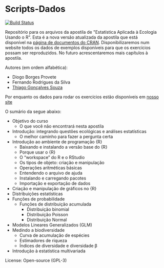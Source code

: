 # Scripts-Dados

[![Build Status](https://travis-ci.org/diogoprov/Scripts-Dados.svg)](https://travis-ci.org/diogoprov/Scripts-Dados)

Repositório para os arquivos da apostila de "Estatística Aplicada à Ecologia Usando o R". Esta é a nova versão atualizada 
da apostila que está disponível na [página de documentos do CRAN](https://cran.r-project.org/other-docs.html#nenglish). Disponibilizaremos num website todos os dados de exemplos
disponíveis para que os exercícios possam ser reproduzidos. No futuro acrescentaremos mais capítulos à apostila. 

Autores (em ordem alfabética):

- Diogo Borges Provete
- Fernando Rodrigues da Silva
- [Thiago Gonçalves Souza](https://github.com/thiagotoyoyo)

Por enquanto os dados para rodar os exercícios estão disponíveis em [nosso site](http://diogoprovete.weebly.com/teaching.html)

O sumário da segue abaixo:

- Objetivo do curso
  + O que você não encontrará nesta apostila
- Introdução: integrando questões ecológicas e análises estatísticas
  + O melhor caminho para fazer a pergunta certa
- Introdução ao ambiente de programação {R}
  + Baixando e instalando a versão base do {R}
  + Porque usar o {R}
  + O “workspace” do R e o RStudio
  + Os tipos de objeto: criação e manipulação
  + Operações aritméticas básicas
  + Entendendo o arquivo de ajuda
  + Instalando e carregando pacotes
  + Importação e exportação de dados
- Criação e manipulação de gráficos no {R}
- Distribuições estatísticas
- Funções de probabilidade
  * Funções de distribuição acumulada
    + Distribuição binomial
    + Distribuição Poisson
    + Distribuição Normal
- Modelos Lineares Generalizados (GLM)
- Medindo a biodiversidade
   - Curva de acumulação de espécies 
   - Estimadores de riqueza
   - Índices de diversidade e diversidade β
- Introdução à estatística multivariada

License: Open-source (GPL-3)
